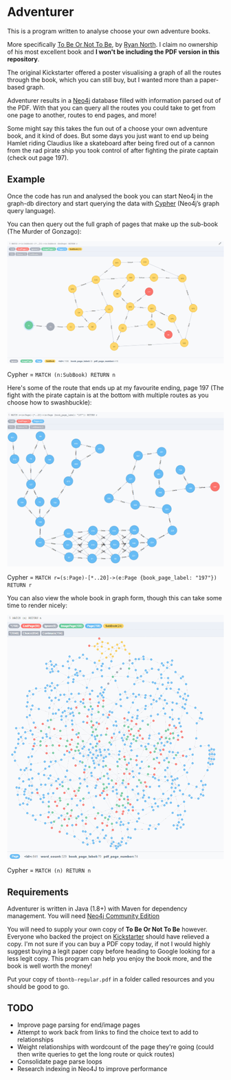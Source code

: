 # Adventurer #
This is a program written to analyse choose your own adventure books.

More specifically [To Be Or Not To Be](https://www.kickstarter.com/projects/breadpig/to-be-or-not-to-be-that-is-the-adventure/), by [Ryan North](https://twitter.com/ryanqnorth).
I claim no ownership of his most excellent book and **I won't be including the PDF version in this repository**.

The original Kickstarter offered a poster visualising a graph of all the routes through the book, which you can still buy, but I wanted more than a paper-based graph.

Adventurer results in a [Neo4j](http://neo4j.com/) database filled with information parsed out of the PDF. With that you can query all the routes you could take to get from one page to another, routes to end pages, and more!

Some might say this takes the fun out of a choose your own adventure book, and it kind of does. But some days you just want to end up being Hamlet riding Claudius like a skateboard after being fired out of a cannon from the rad pirate ship you took control of after fighting the pirate captain (check out page 197).

## Example ##
Once the code has run and analysed the book you can start Neo4j in the graph-db directory and start querying the data with [Cypher](http://neo4j.com/developer/cypher/) (Neo4j’s graph query language).

You can then query out the full graph of pages that make up the sub-book (The Murder of Gonzago):

![Sub Book graph rendered by Neo4j](./images/sub-book.gif)

Cypher = `MATCH (n:SubBook) RETURN n`

Here's some of the route that ends up at my favourite ending, page 197 (The fight with the pirate captain is at the bottom with multiple routes as you choose how to swashbuckle):

![Part of the route leading to page 197](./images/pirate-route.gif)

Cypher = `MATCH r=(s:Page)-[*..20]->(e:Page {book_page_label: "197"}) RETURN r`

You can also view the whole book in graph form, though this can take some time to render nicely:

![The entire book graph](./images/entire-book.gif)

Cypher = `MATCH (n) RETURN n`

## Requirements ##
Adventurer is written in Java (1.8+) with Maven for dependency management. You will need [Neo4j Community Edition](http://neo4j.com/download/)

You will need to supply your own copy of **To Be Or Not To Be** however. Everyone who backed the project on [Kickstarter](https://www.kickstarter.com/) should have relieved a copy. I'm not sure if you can buy a PDF copy today, if not I would highly suggest buying a legit paper copy before heading to Google looking for a less legit copy. This program can help you enjoy the book more, and the book is well worth the money!

Put your copy of `tbontb-regular.pdf` in a folder called resources and you should be good to go.

## TODO ##
- Improve page parsing for end/image pages
- Attempt to work back from links to find the choice text to add to relationships
- Weight relationships with wordcount of the page they're going (could then write queries to get the long route or quick routes)
- Consolidate page parse loops
- Research indexing in Neo4J to improve performance
